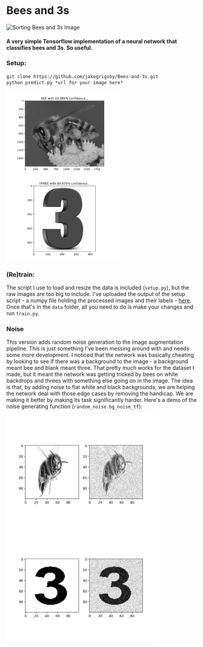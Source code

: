 # Bees and 3s
![Sorting Bees and 3s Image](data/readme-gif.gif)

#### A very simple Tensorflow implementation of a neural network that classifies bees and 3s. So useful.
### Setup:
```
git clone https://github.com/jakegrigsby/Bees-and-3s.git
python predict.py *url for your image here*
```
<img src="data/bee_prediction_1.png" width=300 align=left>
<img src="data/three_prediction_1.png" width=300>

### (Re)train:
The script I use to load and resize the data is included (`setup.py`), but the raw images are too big to include. I've uploaded the output of the setup script - a numpy file holding the processed images and their labels - [here](). Once that's in the `data` folder, all you need to do is make your changes and run `train.py`.


### Noise
This version adds random noise generation to the image augmentation pipeline. This is just something I've been messing around with and needs some more development. I noticed that the network was basically cheating by looking to see if there was a background to the image -  a background meant bee and blank meant three. That pretty much works for the dataset I made, but it meant the network was getting tricked by bees on white backdrops and threes with something else going on in the image. The idea is that, by adding noise to flat white and black backgrounds, we are helping the network deal with those edge cases by removing the handicap. We are making it better by making its task significantly harder. Here's a demo of the noise generating function (`random_noise.bg_noise_tf`):

<img src="data/bee_noise.png" height=300 align=center>
<img src="data/Three_noise.png" height=300 align=center>
